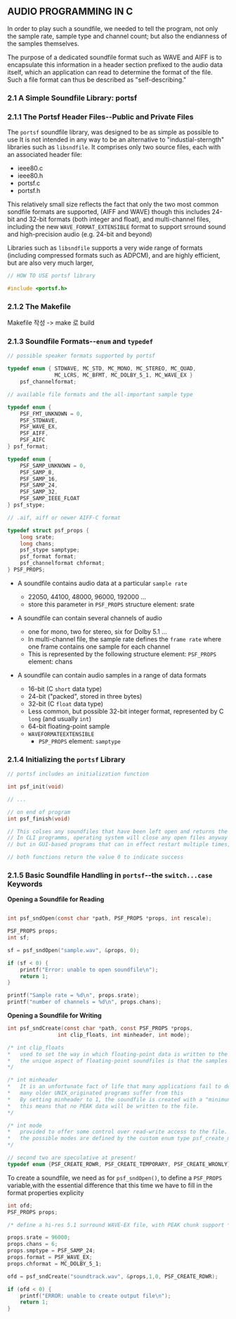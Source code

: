 ## AUDIO PROGRAMMING IN C

In order to play such a soundfile, we needed to tell the program, not only the sample rate, sample type and channel count; but also the endianness of the samples themselves.

The purpose of a dedicated soundfile format such as WAVE and AIFF is to encapsulate this information in a header section prefixed to the audio data itself, which an application can read to determine the format of the file. Such a file format can thus be described as "self-describing."

### 2.1 A Simple Soundfile Library: portsf

### 2.1.1 The Portsf Header Files--Public and Private Files

The `portsf` soundfile library, was designed to be as simple as possible to use It is not intended in any way to be an alternative to "industial-sterngth" libraries such as `libsndfile`. It comprises only two source files, each with an associated header file:

* ieee80.c
* ieee80.h
* portsf.c
* portsf.h

This relatively small size reflects the fact that only the two most common sondfile formats are supported, (AIFF and WAVE) though this includes 24-bit and 32-bit formats (both integer and float), and multi-channel files, including the new `WAVE_FORMAT_EXTENSIBLE` format to support srround sound and high-precision audio (e.g. 24-bit and beyond)

Libraries such as `libsndfile` supports a very wide range of formats (including compressed formats such as ADPCM), and are highly efficient, but are also very much larger,

``` c
// HOW TO USE portsf library

#include <portsf.h>
```

### 2.1.2 The Makefile

Makefile 작성 -> make 로 build

### 2.1.3 Soundfile Formats--`enum` and `typedef`

``` c
// possible speaker formats supported by portsf

typedef enum { STDWAVE, MC_STD, MC_MONO, MC_STEREO, MC_QUAD,
               MC_LCRS, MC_BFMT, MC_DOLBY_5_1, MC_WAVE_EX } 
    psf_channelformat;
```

``` c
// available file formats and the all-important sample type

typedef enum {
    PSF_FMT_UNKNOWN = 0,
    PSF_STDWAVE,
    PSF_WAVE_EX,
    PSF_AIFF,
    PSF_AIFC
} psf_format;

typedef enum {
    PSF_SAMP_UNKNOWN = 0,
    PSF_SAMP_8,
    PSF_SAMP_16,
    PSF_SAMP_24,
    PSF_SAMP_32,
    PSF_SAMP_IEEE_FLOAT
} psf_stype;

```

``` c
// .aif, aiff or newer AIFF-C format

typedef struct psf_props {
    long srate;
    long chans;
    psf_stype samptype;
    psf_format format;
    psf_channelformat chformat;
} PSF_PROPS;

```

* A soundfile contains audio data at a particular `sample rate`
    - 22050, 44100, 48000, 96000, 192000 ...
    - store this parameter in `PSF_PROPS` structure element: srate

* A soundfile can contain several channels of audio
    - one for mono, two for stereo, six for Dolby 5.1 ...
    - In multi-channel file, the sample rate defines the `frame rate` where one frame contains one sample for each channel
    - This is represented by the following structure element: `PSF_PROPS` element: chans

* A soundfile can contain audio samples in a range of data formats
    - 16-bit (C `short` data type)
    - 24-bit ("packed", stored in three bytes)
    - 32-bit (C `float` data type)
    - Less common, but possible 32-bit integer format, represented by C `long` (and usually `int`)
    - 64-bit floating-point sample
    - `WAVEFORMATEEXTENSIBLE`
        - `PSP_PROPS` element: `samptype`

### 2.1.4 Initializing the `portsf` Library

``` c
// portsf includes an initialization function

int psf_init(void)

// ...

// on end of program
int psf_finish(void)

// This colses any soundfiles that have been left open and returns the library to the same clean state
// In CLI programms, operating system will close any open files anyway when program terminates
// but in GUI-based programs that can in effect restart multiple times, these functions will ensure that the library is always in statble state.

// both functions return the value 0 to indicate success

```

### 2.1.5 Basic Soundfile Handling in `portsf`--the `switch...case` Keywords

**Opening a Soundfile for Reading**

``` c

int psf_sndOpen(const char *path, PSF_PROPS *props, int rescale);

```

``` c
PSF_PROPS props;
int sf;

sf = psf_sndOpen("sample.wav", &props, 0);

if (sf < 0) {
    printf("Error: unable to open soundfile\n");
    return 1;
}

printf("Sample rate = %d\n", props.srate);
printf("number of channels = %d\n", props.chans);

```

**Opening a Soundfile for Writing**

``` c
int psf_sndCreate(const char *path, const PSF_PROPS *props,
                int clip_floats, int minheader, int mode);

/* int clip_floats
*   used to set the way in which floating-point data is written to the file
*   the unique aspect of floating-point soundfiles is that the samples can contain over-range values.
*/

/* int minheader
*   It is an unfortunate fact of life that many applications fail to deal with WAVE formats that contain optional chunks before the audio data
*   many older UNIX_originated programs suffer from this
*   By setting minheader to 1, the soundfile is created with a "minimun header" containing just required format and data chunks
*   this means that no PEAK data will be written to the file.
*/

/* int mode
*   provided to offer some control over read-write access to the file.
*   the possible modes are defined by the custom enum type psf_create_mode
*/

// second two are speculative at present!
typedef enum {PSF_CREATE_RDWR, PSF_CREATE_TEMPORARY, PSF_CREATE_WRONLY} ps_create_mode;

```
To create a soundfile, we need as for `psf_sndOpen()`, to define a `PSF_PROPS` variable,with the essential difference that this time we have to fill in the format properties explicity

``` c
int ofd;
PSF_PROPS props;

/* define a hi-res 5.1 surround WAVE-EX file, with PEAK chunk support */

props.srate = 96000;
props.chans = 6;
props.smptype = PSF_SAMP_24;
props.format = PSF_WAVE_EX;
props.chformat = MC_DOLBY_5_1;

ofd = psf_sndCreate("soundtrack.wav", &props,1,0, PSF_CREATE_RDWR);

if (ofd < 0) {
    printf("ERROR: unable to create output file\n");
    return 1;
}
```


